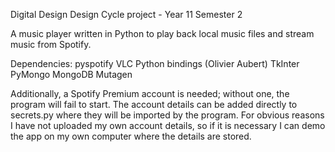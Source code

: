 Digital Design Design Cycle project - Year 11 Semester 2

A music player written in Python to play back local music files and stream music from Spotify.

Dependencies:
pyspotify
VLC Python bindings (Olivier Aubert)
TkInter
PyMongo
MongoDB
Mutagen

Additionally, a Spotify Premium account is needed; without one, the program will fail to start. The account details can be added directly to secrets.py where they will be imported by the program. For obvious reasons I have not uploaded my own account details, so if it is necessary I can demo the app on my own computer where the details are stored.

